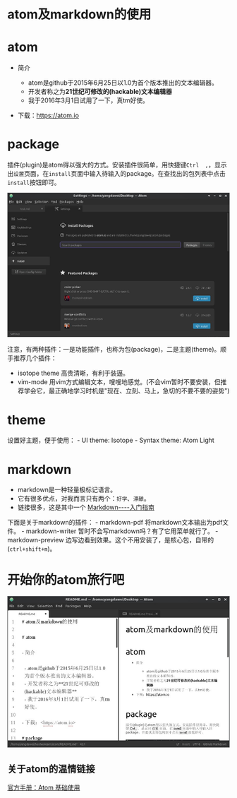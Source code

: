 # atom及markdown的使用

# atom

- 简介

  - atom是github于2015年6月25日以1.0为首个版本推出的文本编辑器。
  - 开发者称之为**21世纪可修改的(hackable)文本编辑器**
  - 我于2016年3月1日试用了一下，真tm好使。

- 下载：<https://atom.io>

# package

插件(plugin)是atom得以强大的方式。安装插件很简单，用快捷键`Ctrl  ,`，显示出`设置`页面，在`install`页面中输入待输入的package。在查找出的包列表中点击`install`按钮即可。

![](Settings.jpg)

注意，有两种插件：一是功能插件，也称为包(package)，二是主题(theme)。顺手推荐几个插件：

- isotope theme 高贵清晰，有利于装逼。
- vim-mode 用vim方式编辑文本，嗖嗖地感觉。(不会vim暂时不要安装，但推荐学会它，最正确地学习时机是"现在、立刻、马上，急切的不要不要的姿势")

# theme

设置好主题，便于使用： - UI theme: Isotope - Syntax theme: Atom Light

# markdown

- markdown是一种轻量极标记语言。
- 它有很多优点，对我而言只有两个：`好学`、`漂酿`。
- 链接很多，这是其中一个 [Markdown----入门指南](http://www.jianshu.com/p/1e402922ee32)

下面是关于markdown的插件： - markdown-pdf 将markdown文本输出为pdf文件。 - markdown-writer 暂时不会写markdown吗？有了它用菜单就行了。 - markdown-preview 边写边看到效果。这个不用安装了，是核心包，自带的(`ctrl+shift+m`)。

# 开始你的atom旅行吧

![makrdown](./Markdown.jpg)

## 关于atom的温情链接

[官方手册：Atom 基础使用](https://atom-china.org/t/guan-fang-shou-ce-atom-ji-chu-shi-yong/62)
